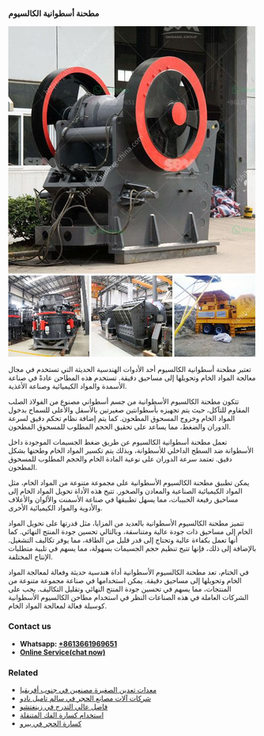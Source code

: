 <h3>مطحنة أسطوانية الكالسيوم</h3><img src='1701853986.jpg' alt=''><p>تعتبر مطحنة أسطوانية الكالسيوم أحد الأدوات الهندسية الحديثة التي تستخدم في مجال معالجة المواد الخام وتحويلها إلى مساحيق دقيقة. تستخدم هذه المطاحن عادةً في صناعة الأسمدة والمواد الكيميائية وصناعة الأغذية.</p><p>تتكون مطحنة الكالسيوم الأسطوانية من جسم أسطواني مصنوع من الفولاذ الصلب المقاوم للتآكل، حيث يتم تجهيزه بأسطوانتين صغيرتين بالأسفل والأعلى للسماح بدخول المواد الخام وخروج المسحوق المطحون. كما يتم إضافة نظام تحكم دقيق لسرعة الدوران والضغط، مما يساعد على تحقيق الحجم المطلوب للمسحوق المطحون.</p><p>تعمل مطحنة أسطوانية الكالسيوم عن طريق ضغط الجسيمات الموجودة داخل الأسطوانة ضد السطح الداخلي للأسطوانة، وبذلك يتم تكسير المواد الخام وطحنها بشكل دقيق. تعتمد سرعة الدوران على نوعية المادة الخام والحجم المطلوب للمسحوق المطحون.</p><p>يمكن تطبيق مطحنة الكالسيوم الأسطوانية على مجموعة متنوعة من المواد الخام، مثل المواد الكيميائية الصناعية والمعادن والصخور. تتيح هذه الأداة تحويل المواد الخام إلى مساحيق رفيعة الحبيبات، مما يسهل تطبيقها في صناعة الأسمنت والألوان والأعلاف والأدوية والمواد الكيميائية الأخرى.</p><p>تتميز مطحنة الكالسيوم الأسطوانية بالعديد من المزايا، مثل قدرتها على تحويل المواد الخام إلى مساحيق ذات جودة عالية ومتناسقة، وبالتالي تحسين جودة المنتج النهائي. كما أنها تعمل بكفاءة عالية وتحتاج إلى قدر قليل من الطاقة، مما يوفر تكاليف التشغيل. بالإضافة إلى ذلك، فإنها تتيح تنظيم حجم الجسيمات بسهولة، مما يسهم في تلبية متطلبات الإنتاج المختلفة.</p><p>في الختام، تعد مطحنة الكالسيوم الأسطوانية أداة هندسية حديثة وفعالة لمعالجة المواد الخام وتحويلها إلى مساحيق دقيقة. يمكن استخدامها في صناعة مجموعة متنوعة من المنتجات، مما يسهم في تحسين جودة المنتج النهائي وتقليل التكاليف. يجب على الشركات العاملة في هذه الصناعات النظر في استخدام مطاحن الكالسيوم الأسطوانية كوسيلة فعالة لمعالجة المواد الخام.</p><h3>Contact us</h3><ul><li><strong>Whatsapp:&nbsp;<a href="https://wa.me/8613661969651">+8613661969651</a></strong></li><li><a href="https://swt.shibang-china.com/?git&amp;zhl&amp;مطحنة أسطوانية الكالسيوم"><strong>Online Service(chat now)</strong></a></li></ul><h3>Related</h3><ul><li><a href='معدات تعدين الصغيرة مصنعين في جنوب أفريقيا.md'>معدات تعدين الصغيرة مصنعين في جنوب أفريقيا</a></li><li><a href='شركات آلات مصانع الحجر في سالم تاميل نادو.md'>شركات آلات مصانع الحجر في سالم تاميل نادو</a></li><li><a href='فاصل عالي التدرج في زينغتشو.md'>فاصل عالي التدرج في زينغتشو</a></li><li><a href='استخدام كسارة الفك المتنقلة.md'>استخدام كسارة الفك المتنقلة</a></li><li><a href='كسارة الحجر في بيرو.md'>كسارة الحجر في بيرو</a></li></ul>